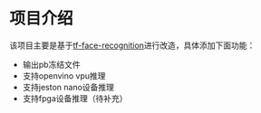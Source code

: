 # 项目介绍
该项目主要是基于[tf-face-recognition](https://github.com/btwardow/tf-face-recognition)进行改造，具体添加下面功能：
* 输出pb冻结文件
* 支持openvino vpu推理
* 支持jeston nano设备推理
* 支持fpga设备推理（待补充）
